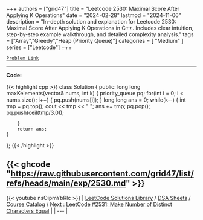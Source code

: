 
+++
authors = ["grid47"]
title = "Leetcode 2530: Maximal Score After Applying K Operations"
date = "2024-02-28"
lastmod = "2024-11-06"
description = "In-depth solution and explanation for Leetcode 2530: Maximal Score After Applying K Operations in C++. Includes clear intuition, step-by-step example walkthrough, and detailed complexity analysis."
tags = ["Array","Greedy","Heap (Priority Queue)"]
categories = [
    "Medium"
]
series = ["Leetcode"]
+++



[`Problem Link`](https://leetcode.com/problems/maximal-score-after-applying-k-operations/description/)

---
**Code:**

{{< highlight cpp >}}
class Solution {
public:
    long long maxKelements(vector<int>& nums, int k) {
        priority_queue<int> pq;
        for(int i = 0; i < nums.size(); i++) {
            pq.push(nums[i]);
        }
        long long ans = 0;
        while(k--) {
            int tmp = pq.top();
            cout << tmp << " ";
            ans += tmp;
            pq.pop();
            pq.push(ceil(tmp/3.0));
            
        }
        return ans;
    }
};
{{< /highlight >}}

{{< ghcode "https://raw.githubusercontent.com/grid47/list/refs/heads/main/exp/2530.md" >}}
---
{{< youtube nsOipmYbRlc >}}
| [LeetCode Solutions Library](https://grid47.xyz/leetcode/) / [DSA Sheets](https://grid47.xyz/sheets/) / [Course Catalog](https://grid47.xyz/courses/) / Next : [LeetCode #2531: Make Number of Distinct Characters Equal](https://grid47.xyz/posts/leetcode-2531-make-number-of-distinct-characters-equal-solution/) |
| --- |
